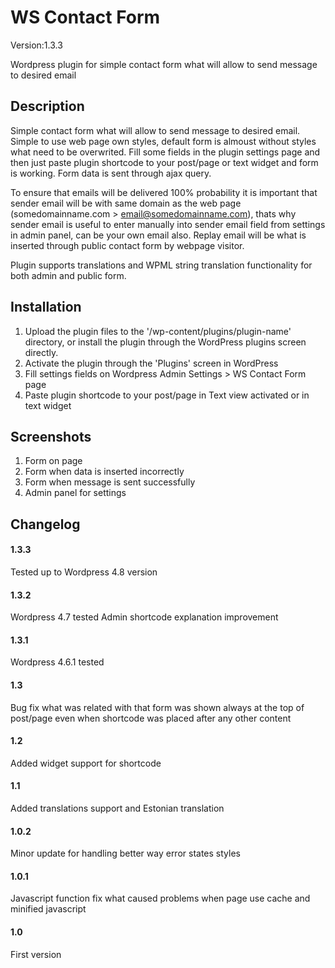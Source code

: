 # WS Contact Form
Version:1.3.3

Wordpress plugin for simple contact form what will allow to send message to desired email

## Description

Simple contact form what will allow to send message to desired email. Simple to use web page own styles, default form is almoust without styles what need to be overwrited. Fill some fields in the plugin settings page and then just paste plugin shortcode to your post/page or text widget and form is working. Form data is sent through ajax query.

To ensure that emails will be delivered 100% probability it is important that sender email will be with same domain as the web page (somedomainname.com > email@somedomainname.com), thats why sender email is useful to enter manually into sender email field from settings in admin panel, can be your own email also. Replay email will be what is inserted through public contact form by webpage visitor.

Plugin supports translations and WPML string translation functionality for both admin and public form.

## Installation

1. Upload the plugin files to the '/wp-content/plugins/plugin-name' directory, or install the plugin through the WordPress plugins screen directly.
2. Activate the plugin through the 'Plugins' screen in WordPress
3. Fill settings fields on Wordpress Admin Settings > WS Contact Form page
4. Paste plugin shortcode to your post/page in Text view activated or in text widget


## Screenshots

1. Form on page
2. Form when data is inserted incorrectly
3. Form when message is sent successfully
4. Admin panel for settings

## Changelog

#### 1.3.3

Tested up to Wordpress 4.8 version

#### 1.3.2

Wordpress 4.7 tested
Admin shortcode explanation improvement

#### 1.3.1

Wordpress 4.6.1 tested

#### 1.3

Bug fix what was related with that form was shown always at the top of post/page even when shortcode was placed after any other content

#### 1.2

Added widget support for shortcode

#### 1.1

Added translations support and Estonian translation

#### 1.0.2

Minor update for handling better way error states styles

#### 1.0.1

Javascript function fix what caused problems when page use cache and minified javascript

#### 1.0

First version